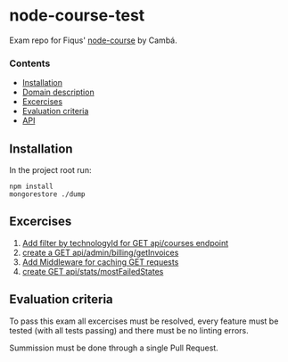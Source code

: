 # node-course-test
Exam repo for Fiqus' [node-course](https://github.com/fiqus/node-course) by Cambá.

### Contents
- [Installation](/README.md#installation)
- [Domain description](/DESCRIPTION.md)
- [Excercises](/README.md#excercises)
- [Evaluation criteria](/README.md#evaluation-criteria)
- [API](/API.md)

## Installation
In the project root run:
```
npm install
mongorestore ./dump
```

## Excercises
1. [Add filter by technologyId for GET api/courses endpoint](https://github.com/Cambalab/node-course-test/issues/1)
2. [create a GET api/admin/billing/getInvoices](https://github.com/Cambalab/node-course-test/issues/2)
3. [Add Middleware for caching GET requests](https://github.com/Cambalab/node-course-test/issues/3)
4. [create GET api/stats/mostFailedStates](https://github.com/Cambalab/node-course-test/issues/4)

## Evaluation criteria

To pass this exam all excercises must be resolved, every feature must be tested (with all tests passing) and there must be no linting errors.

Summission must be done through a single Pull Request.

